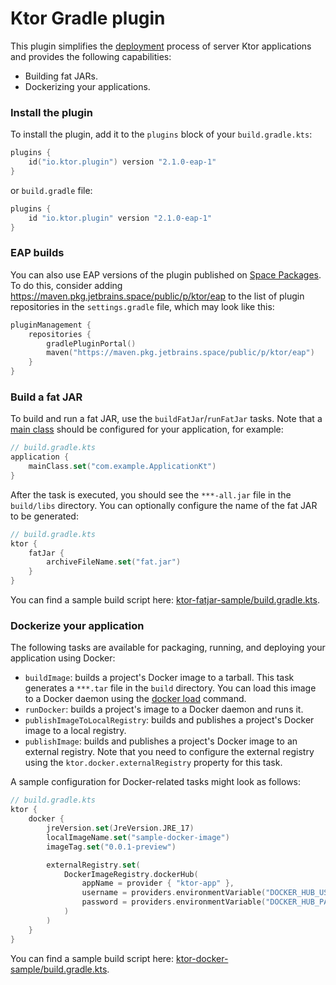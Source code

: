 # Ktor Gradle plugin

This plugin simplifies the [deployment](https://ktor.io/docs/deploy.html) process of server Ktor applications and
provides the following capabilities:

- Building fat JARs.
- Dockerizing your applications.

[//]: # (- Building GraalVM native images.)

### Install the plugin

To install the plugin, add it to the `plugins` block of your `build.gradle.kts`:

```kotlin
plugins {
    id("io.ktor.plugin") version "2.1.0-eap-1"
}
```

or `build.gradle` file:

```groovy
plugins {
    id "io.ktor.plugin" version "2.1.0-eap-1"
}
```

### EAP builds

You can also use EAP versions of the plugin
published on [Space Packages](https://maven.pkg.jetbrains.space/public/p/ktor/eap/io/ktor/plugin/plugin/).
To do this, consider adding <https://maven.pkg.jetbrains.space/public/p/ktor/eap> to the list of plugin repositories
in the `settings.gradle` file, which may look like this:

```kotlin
pluginManagement {
    repositories {
        gradlePluginPortal()
        maven("https://maven.pkg.jetbrains.space/public/p/ktor/eap")
    }
}
```

### Build a fat JAR

To build and run a fat JAR, use the `buildFatJar`/`runFatJar` tasks.
Note that a [main class](https://ktor.io/docs/server-dependencies.html#create-entry-point) should be configured for your
application, for example:

```kotlin
// build.gradle.kts
application {
    mainClass.set("com.example.ApplicationKt")
}
```

After the task is executed, you should see the `***-all.jar` file in the `build/libs` directory.
You can optionally configure the name of the fat JAR to be generated:

```kotlin
// build.gradle.kts
ktor {
    fatJar {
        archiveFileName.set("fat.jar")
    }
}
```

You can find a sample build script
here: [ktor-fatjar-sample/build.gradle.kts](samples/ktor-fatjar-sample/build.gradle.kts).

### Dockerize your application

The following tasks are available for packaging, running, and deploying your application using Docker:

- `buildImage`: builds a project's Docker image to a tarball.
  This task generates a `***.tar` file in the `build` directory.
  You can load this image to a Docker daemon using
  the [docker load](https://docs.docker.com/engine/reference/commandline/load/) command.
- `runDocker`: builds a project's image to a Docker daemon and runs it.
- `publishImageToLocalRegistry`: builds and publishes a project's Docker image to a local registry.
- `publishImage`: builds and publishes a project's Docker image to an external registry.
  Note that you need to configure the external registry using the `ktor.docker.externalRegistry` property for this task.

A sample configuration for Docker-related tasks might look as follows:

```kotlin
// build.gradle.kts
ktor {
    docker {
        jreVersion.set(JreVersion.JRE_17)
        localImageName.set("sample-docker-image")
        imageTag.set("0.0.1-preview")

        externalRegistry.set(
            DockerImageRegistry.dockerHub(
                appName = provider { "ktor-app" },
                username = providers.environmentVariable("DOCKER_HUB_USERNAME"),
                password = providers.environmentVariable("DOCKER_HUB_PASSWORD")
            )
        )
    }
}
```

You can find a sample build script
here: [ktor-docker-sample/build.gradle.kts](samples/ktor-docker-sample/build.gradle.kts).

[//]: # (### Build a GraalVM native image)

[//]: # ()
[//]: # (To build a project's GraalVM native image, use the `buildNativeImage` task.)

[//]: # (Before running this task, ensure [GraalVM]&#40;https://www.graalvm.org/docs/getting-started/&#41;)

[//]: # (and [Native Image]&#40;https://www.graalvm.org/reference-manual/native-image/&#41; are installed.)

[//]: # ()
[//]: # (> Note that working with Native Image requires setting the `GRAALVM_HOME` and `JAVA_HOME` environment variables.)

[//]: # ()
[//]: # (The `buildNativeImage` task generates a native executable with your application in the `build/native/nativeCompile`)

[//]: # (directory.)

[//]: # (You can optionally specify the executable name:)

[//]: # ()
[//]: # (```kotlin)

[//]: # (// build.gradle.kts)

[//]: # (ktor {)

[//]: # (    nativeImage {)

[//]: # (        imageName.set&#40;"native-image-sample"&#41;)

[//]: # (    })

[//]: # (})

[//]: # (```)

[//]: # ()
[//]: # (You can find a sample build script)

[//]: # (here: [ktor-native-image-sample/build.gradle.kts]&#40;samples/ktor-native-image-sample/build.gradle.kts&#41;.)
